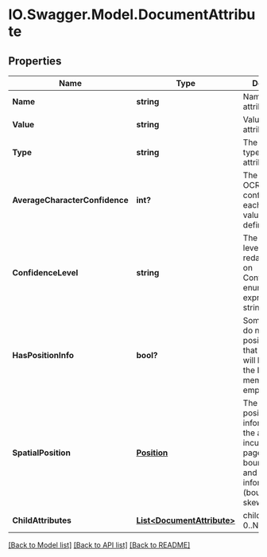 # IO.Swagger.Model.DocumentAttribute
## Properties

Name | Type | Description | Notes
------------ | ------------- | ------------- | -------------
**Name** | **string** | Name of the attribute | [optional] 
**Value** | **string** | Value of the attribute | [optional] 
**Type** | **string** | The assigned type of the attribute | [optional] 
**AverageCharacterConfidence** | **int?** | The average OCR recognition confidence of each character value in the defined attribute | [optional] 
**ConfidenceLevel** | **string** | The confidence level of the redaction,  based on ConfidenceLevel enumeration, expressed as a string name. | [optional] 
**HasPositionInfo** | **bool?** | Some attributes do not have position info - in that case this will be false and the LineInfo  members will be empty. | [optional] 
**SpatialPosition** | [**Position**](Position.md) | The spatial position information of the attribute, inculding the page number, bounding rect, and zonal information (bounds plus skew) | [optional] 
**ChildAttributes** | [**List&lt;DocumentAttribute&gt;**](DocumentAttribute.md) | child attributes, 0..N | [optional] 

[[Back to Model list]](../README.md#documentation-for-models) [[Back to API list]](../README.md#documentation-for-api-endpoints) [[Back to README]](../README.md)

